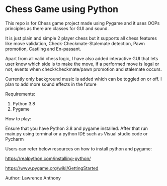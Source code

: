 # Chess Game using Python

This repo is for Chess game project made using Pygame and it uses OOPs principles as there are classes for GUI and sound.

It is just plain and simple 2 player chess but it supports all chess features like move validation, Check-Checkmate-Stalemate detection, Pawn promotion, Castling and En-passant.

Apart from all valid chess logic, I have also added interactive GUI that lets user know which side is to make the move, if a performed move is legal or not, events when check/checkmate/pawn promotion and stalemate occurs.

Currently only background music is added which can be toggled on or off. I plan to add more sound effects in the future

Requirements:
1) Python 3.8
2) Pygame

How to play:

Ensure that you have Python 3.8 and pygame installed. After that run main.py using terminal or a python IDE such as Visual studio code or Pycharm  

Users can refer below resources on how to install python and pygame:

https://realpython.com/installing-python/

https://www.pygame.org/wiki/GettingStarted





Author: Lawrence Anthony
